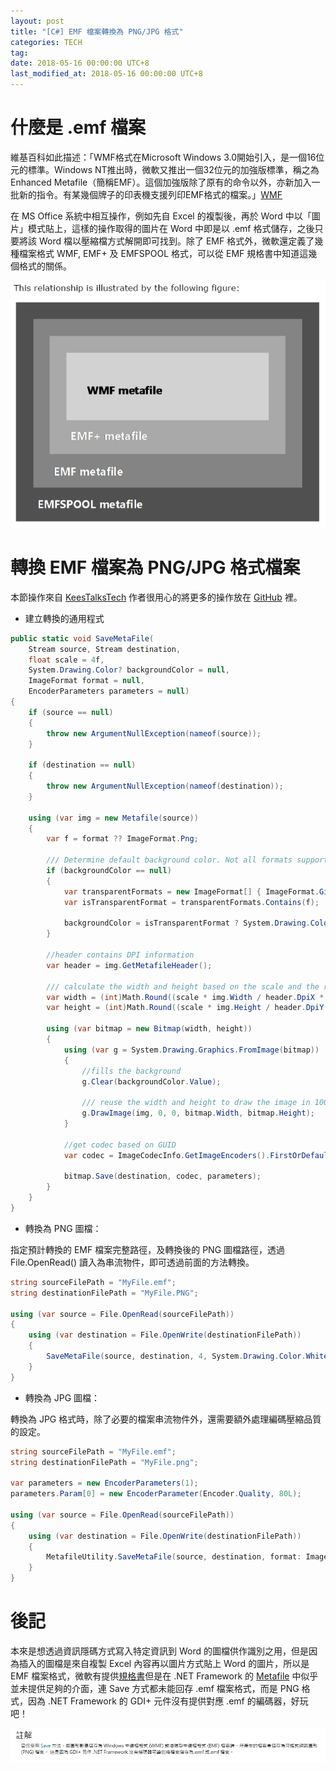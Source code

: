 ```yaml
---
layout: post
title: "[C#] EMF 檔案轉換為 PNG/JPG 格式"
categories: TECH
tag: 
date: 2018-05-16 00:00:00 UTC+8 
last_modified_at: 2018-05-16 00:00:00 UTC+8 
---
```


# 什麼是 .emf 檔案

維基百科如此描述：「WMF格式在Microsoft Windows 3.0開始引入，是一個16位元的標準。Windows NT推出時，微軟又推出一個32位元的加強版標準，稱之為Enhanced Metafile（簡稱EMF）。這個加強版除了原有的命令以外，亦新加入一批新的指令。有某幾個牌子的印表機支援列印EMF格式的檔案。」[WMF][WMF]

在 MS Office 系統中相互操作，例如先自 Excel 的複製後，再於 Word 中以「圖片」模式貼上，這樣的操作取得的圖片在 Word 中即是以 .emf 格式儲存，之後只要將該 Word 檔以壓縮檔方式解開即可找到。除了 EMF 格式外，微軟還定義了幾種檔案格式 WMF, EMF+ 及 EMFSPOOL 格式，可以從 EMF 規格書中知道這幾個格式的關係。

![Relation Of Formats](/assets/2018-05-16/RelationOfFormats.jpg)

# 轉換 EMF 檔案為 PNG/JPG 格式檔案

本節操作來自 [KeesTalksTech][KeesTalk] 作者很用心的將更多的操作放在 [GitHub][KeesTalk-github] 裡。

* 建立轉換的通用程式

```csharp
public static void SaveMetaFile(
    Stream source, Stream destination, 
    float scale = 4f,
    System.Drawing.Color? backgroundColor = null,
    ImageFormat format = null,
    EncoderParameters parameters = null)
{
    if (source == null)
    {
        throw new ArgumentNullException(nameof(source));
    }

    if (destination == null)
    {
        throw new ArgumentNullException(nameof(destination));
    }

    using (var img = new Metafile(source))
    {
        var f = format ?? ImageFormat.Png;

        /// Determine default background color. Not all formats support t...
        if (backgroundColor == null)
        {
            var transparentFormats = new ImageFormat[] { ImageFormat.Gif, ImageFormat.Png, ImageFormat.Wmf, ImageFormat.Emf };
            var isTransparentFormat = transparentFormats.Contains(f);

            backgroundColor = isTransparentFormat ? System.Drawing.Color.Transparent : System.Drawing.Color.White;
        }

        //header contains DPI information
        var header = img.GetMetafileHeader();

        /// calculate the width and height based on the scale and the res...
        var width = (int)Math.Round((scale * img.Width / header.DpiX * 100), 0, MidpointRounding.ToEven);
        var height = (int)Math.Round((scale * img.Height / header.DpiY * 100), 0, MidpointRounding.ToEven);

        using (var bitmap = new Bitmap(width, height))
        {
            using (var g = System.Drawing.Graphics.FromImage(bitmap))
            {
                //fills the background
                g.Clear(backgroundColor.Value);

                /// reuse the width and height to draw the image in 100% of the s...
                g.DrawImage(img, 0, 0, bitmap.Width, bitmap.Height);
            }

            //get codec based on GUID
            var codec = ImageCodecInfo.GetImageEncoders().FirstOrDefault(c => c.FormatID == f.Guid);

            bitmap.Save(destination, codec, parameters);
        }
    }
}

```

* 轉換為 PNG 圖檔：

指定預計轉換的 EMF 檔案完整路徑，及轉換後的 PNG 圖檔路徑，透過 File.OpenRead() 讀入為串流物件，即可透過前面的方法轉換。

```csharp
string sourceFilePath = "MyFile.emf";
string destinationFilePath = "MyFile.PNG";

using (var source = File.OpenRead(sourceFilePath))
{
    using (var destination = File.OpenWrite(destinationFilePath))
    {
        SaveMetaFile(source, destination, 4, System.Drawing.Color.White, ImageFormat.Png);
    }
}

```

* 轉換為 JPG 圖檔：

轉換為 JPG 格式時，除了必要的檔案串流物件外，還需要額外處理編碼壓縮品質的設定。

```csharp
string sourceFilePath = "MyFile.emf";
string destinationFilePath = "MyFile.png";
 
var parameters = new EncoderParameters(1);
parameters.Param[0] = new EncoderParameter(Encoder.Quality, 80L);
 
using (var source = File.OpenRead(sourceFilePath))
{
    using (var destination = File.OpenWrite(destinationFilePath))
    {
        MetafileUtility.SaveMetaFile(source, destination, format: ImageFormat.Jpeg, parameters: parameters);
    }
}
```

# 後記

本來是想透過資訊隱碼方式寫入特定資訊到 Word 的圖檔供作識別之用，但是因為插入的圖檔是來自複製 Excel 內容再以圖片方式貼上 Word 的圖片，所以是 EMF 檔案格式，微軟有提供[規格書][MSDN-EMF]但是在 .NET Framework 的 [Metafile][MSDN-Metafile] 中似乎並未提供足夠的介面，連 Save 方式都未能回存 .emf 檔案格式，而是 PNG 格式，因為 .NET Framework 的 GDI+ 元件沒有提供對應 .emf 的編碼器，好玩吧！

![註解](/assets/2018-05-16/screenshot.89.jpg)


[WMF]:https://zh.wikipedia.org/wiki/WMF "WMF:維基百科"
[KeesTalk]:https://keestalkstech.com/2016/06/rasterizing-emf-files-png-net-csharp/ "Rasterizing EMF files with .Net / C# "
[KeesTalk-github]:https://github.com/KeesCBakker/KeesTalksTech-Utility-Pack/blob/master/KeesTalksTech-Utility-Pack/KeesTalksTech.Utilities/Graphics/MetafileUtility.cs "GitHub"

[MSDN-EMFPlus]:https://msdn.microsoft.com/en-us/library/cc230724.aspx "Enhanced Metafile Format Plus Extensions"
[MSDN-EMF]:https://msdn.microsoft.com/en-us/library/cc230514.aspx "[MS-EMF]: Enhanced Metafile Format"
[MSDN-Metafile]:https://msdn.microsoft.com/zh-tw/library/system.drawing.imaging.metafile(v=vs.110).aspx "Metafile 類別"

[1]:https://blog.csdn.net/lujunql/article/details/8551114 "C#保存EMF矢量图形文件"
[2]:https://msdn.microsoft.com/zh-tw/library/windows/desktop/dd162600(v=vs.85).aspx "Enhanced-Format Metafiles"
[3]:https://stackoverflow.com/questions/152729/gdi-c-how-to-save-an-image-as-emf?tab=votes#tab-top "GDI+ / C#: How to save an image as EMF?"
[4]:https://www.codeproject.com/Questions/365378/How-to-convert-emf-to-ImageSource-in-WPF "How to convert emf to ImageSource in WPF?"
[5]:http://csharphelper.com/blog/2016/04/read-draw-metafile-c/ "Read and draw a metafile in C#"
[6]:https://stackoverflow.com/questions/152729/gdi-c-how-to-save-an-image-as-emf/152830#152830 "GDI+ / C#: How to save an image as EMF?"
[7]:https://gis.stackexchange.com/questions/185128/how-to-symbolize-multiple-layers-with-different-emfs-in-arcobjects-c "如何產生 emf 縮圖"
[9]:https://www.experts-exchange.com/questions/27262296/c-save-contents-of-Clipboard-to-an-EMF-file.html "c# save contents of Clipboard to an EMF file"
[10]:https://bbs.csdn.net/topics/290042597 "高分求救！！！ 如何使用GDI+ 读取显示emf格式文件？"
